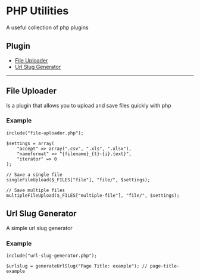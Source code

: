 # PHP Utilities
A useful collection of php plugins

## Plugin
-   [File Uploader](#file-uploader)
-   [Url Slug Generator](#url-slug-generator)

<hr>

## File Uploader
Is a plugin that allows you to upload and save files quickly with php

### Example

    include("file-uploader.php");

    $settings = array(
        "accept" => array(".csv", ".xls", ".xlsx"),
        "nameformat" => "{filename}_{t}-{i}.{ext}",
        "iterator" => 0
    );

    // Save a single file
    singleFileUpload($_FILES["file"], "file/", $settings);

    // Save multiple files
    multipleFileUpload($_FILES["multiple-file"], "file/", $settings);


## Url Slug Generator
A simple url slug generator

### Example

    include("url-slug-generator.php");

    $urlslug = generateUrlSlug("Page Title: example"); // page-title-example

